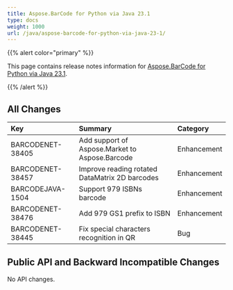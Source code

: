 ```yaml
---
title: Aspose.BarCode for Python via Java 23.1
type: docs
weight: 1000
url: /java/aspose-barcode-for-python-via-java-23-1/
---
```


{{% alert color="primary" %}} 

This page contains release notes information for [Aspose.BarCode for Python via Java 23.1](https://downloads.aspose.com/barcode/python-java/new-releases/aspose.barcode-for-python-via-java-23.1/).

{{% /alert %}} 
## **All Changes**

|**Key**|**Summary**|**Category**|
| :- | :- | :- |
|BARCODENET-38405|Add support of Aspose.Market to Aspose.Barcode|Enhancement|
|BARCODENET-38457|Improve reading rotated DataMatrix 2D barcodes|Enhancement|
|BARCODEJAVA-1504|Support 979 ISBNs barcode|Enhancement|
|BARCODENET-38476|Add 979 GS1 prefix to ISBN|Enhancement|
|BARCODENET-38445|Fix special characters recognition in QR|Bug|

## **Public API and Backward Incompatible Changes**
No API changes.